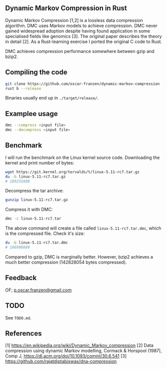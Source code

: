 ## Dynamic Markov Compression in Rust
Dynamic Markov Compression [1,2] is a lossless data compression
algorithm. DMC uses Markov models to achieve compression. DMC never
gained widespread adoption despite having found application in some
specialised fields like genomics [3]. The original paper describes the
theory in detail [2]. As a Rust-learning exercise I ported the
original C code to Rust.

DMC achieves compression performance somewhere between gzip and
bzip2.

## Compiling the code
```bash
git clone https://github.com/oscar-franzen/dynamic-markov-compression
rust b --release
```
Binaries usually end up in `./target/release/`.

## Examplee usage
```bash
dmc --compress <input file>
dmc --decompress <input file>
```

## Benchmark
I will run the benchmark on the Linux kernel source code. Downloading
the kernel and print number of bytes:

```bash
wget https://git.kernel.org/torvalds/t/linux-5.11-rc7.tar.gz
du -b linux-5.11-rc7.tar.gz
# 189255808
```

Decompress the tar archive:
```bash
gunzip linux-5.11-rc7.tar.gz
```

Compress it with DMC:
```bash
dmc -c linux-5.11-rc7.tar
```

The above command will create a file called `linux-5.11-rc7.tar.dmc`,
which is the compressed file. Check it's size:

```bash
du -b linux-5.11-rc7.tar.dmc
# 186908889
```

Compared to gzip, DMC is marginally better. However, bzip2 achieves a
much better compression (142828054 bytes compressed).

## Feedback
OF; <p.oscar.franzen@gmail.com>

## TODO
See `TODO.md`.

## References
[1] https://en.wikipedia.org/wiki/Dynamic_Markov_compression
[2] Data compression using dynamic Markov modelling, Cormack &
    Horspool (1987), Comp J, https://dl.acm.org/doi/10.1093/comjnl/30.6.541
[3] https://github.com/rajatdiptabiswas/dna-compression
